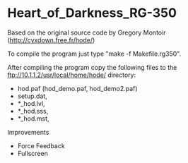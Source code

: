 # Heart_of_Darkness_RG-350

Based on the original source code by Gregory Montoir (http://cyxdown.free.fr/hode/)

To compile the program just type "make -f Makefile.rg350".

After compiling the program copy the following files to the ftp://10.1.1.2/usr/local/home/hode/ directory:
- hod.paf (hod_demo.paf, hod_demo2.paf)
- setup.dat,
- *_hod.lvl,
- *_hod.sss,
- *_hod.mst,


Improvements
- Force Feedback
- Fullscreen
  
